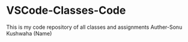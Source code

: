 # VSCode-Classes-Code
This is my code repository of all classes and assignments
Auther-Sonu Kushwaha (Name)
